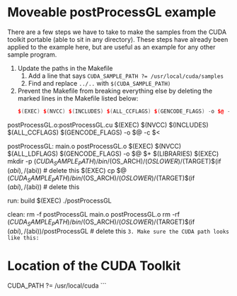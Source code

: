 # Moveable postProcessGL example

There are a few steps we have to take to make the samples from the
CUDA toolkit portable (able to sit in any directory).
These steps have already been applied to the example here, but 
are useful as an example for any other sample program.

1. Update the paths in the Makefile
   1. Add a line that says `CUDA_SAMPLE_PATH ?= /usr/local/cuda/samples`
   2. Find and replace `../..` with `$(CUDA_SAMPLE_PATH)`
2. Prevent the Makefile from breaking everything else by deleting the marked lines in the Makefile listed below:
	```main.o:main.cpp
	$(EXEC) $(NVCC) $(INCLUDES) $(ALL_CCFLAGS) $(GENCODE_FLAGS) -o $@ -c $<

postProcessGL.o:postProcessGL.cu
	$(EXEC) $(NVCC) $(INCLUDES) $(ALL_CCFLAGS) $(GENCODE_FLAGS) -o $@ -c $<

postProcessGL: main.o postProcessGL.o
	$(EXEC) $(NVCC) $(ALL_LDFLAGS) $(GENCODE_FLAGS) -o $@ $+ $(LIBRARIES)
	$(EXEC) mkdir -p $(CUDA_SAMPLE_PATH)/bin/$(OS_ARCH)/$(OSLOWER)/$(TARGET)$(if $(abi),/$(abi)) # delete this
	$(EXEC) cp $@ $(CUDA_SAMPLE_PATH)/bin/$(OS_ARCH)/$(OSLOWER)/$(TARGET)$(if $(abi),/$(abi))	 # delete this

run: build
	$(EXEC) ./postProcessGL

clean:
	rm -f postProcessGL main.o postProcessGL.o
	rm -rf $(CUDA_SAMPLE_PATH)/bin/$(OS_ARCH)/$(OSLOWER)/$(TARGET)$(if $(abi),/$(abi))/postProcessGL # delete this
	```
3. Make sure the CUDA path looks like this:
	```
# Location of the CUDA Toolkit
CUDA_PATH       ?= /usr/local/cuda
	```